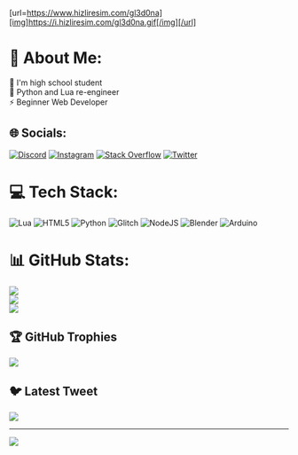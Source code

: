 [url=https://www.hizliresim.com/gl3d0na][img]https://i.hizliresim.com/gl3d0na.gif[/img][/url]

# 💫 About Me:
🔭 I'm high school student<br>💬 Python and Lua re-engineer<br>⚡ Beginner Web Developer


## 🌐 Socials:
[![Discord](https://img.shields.io/badge/Discord-%237289DA.svg?logo=discord&logoColor=white)](https://discord.gg/Script#7478) [![Instagram](https://img.shields.io/badge/Instagram-%23E4405F.svg?logo=Instagram&logoColor=white)](https://instagram.com/script.xyz) [![Stack Overflow](https://img.shields.io/badge/-Stackoverflow-FE7A16?logo=stack-overflow&logoColor=white)](https://stackoverflow.com/users/22061741) [![Twitter](https://img.shields.io/badge/Twitter-%231DA1F2.svg?logo=Twitter&logoColor=white)](https://twitter.com/Script54) 

# 💻 Tech Stack:
![Lua](https://img.shields.io/badge/lua-%232C2D72.svg?style=for-the-badge&logo=lua&logoColor=white) ![HTML5](https://img.shields.io/badge/html5-%23E34F26.svg?style=for-the-badge&logo=html5&logoColor=white) ![Python](https://img.shields.io/badge/python-3670A0?style=for-the-badge&logo=python&logoColor=ffdd54) ![Glitch](https://img.shields.io/badge/glitch-%233333FF.svg?style=for-the-badge&logo=glitch&logoColor=white) ![NodeJS](https://img.shields.io/badge/node.js-6DA55F?style=for-the-badge&logo=node.js&logoColor=white) ![Blender](https://img.shields.io/badge/blender-%23F5792A.svg?style=for-the-badge&logo=blender&logoColor=white) ![Arduino](https://img.shields.io/badge/-Arduino-00979D?style=for-the-badge&logo=Arduino&logoColor=white)
# 📊 GitHub Stats:
![](https://github-readme-stats.vercel.app/api?username=Script54&theme=dark&hide_border=false&include_all_commits=false&count_private=false)<br/>
![](https://github-readme-streak-stats.herokuapp.com/?user=Script54&theme=dark&hide_border=false)<br/>
![](https://github-readme-stats.vercel.app/api/top-langs/?username=Script54&theme=dark&hide_border=false&include_all_commits=false&count_private=false&layout=compact)

## 🏆 GitHub Trophies
![](https://github-profile-trophy.vercel.app/?username=Script54&theme=radical&no-frame=false&no-bg=true&margin-w=4)

## 🐦 Latest Tweet
[![](https://gtce.itsvg.in/api?username=Script54)](https://github.com/VishwaGauravIn/github-twitter-card-embed)

---
[![](https://visitcount.itsvg.in/api?id=Script54&icon=0&color=12)](https://visitcount.itsvg.in)

<!-- Proudly created with GPRM ( https://gprm.itsvg.in ) -->
